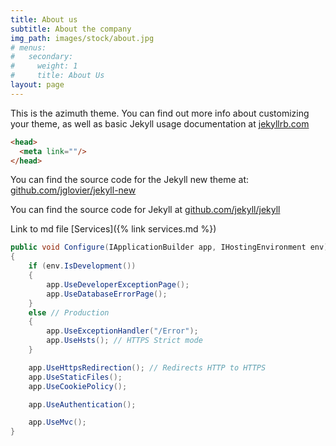 ```yaml
---
title: About us
subtitle: About the company
img_path: images/stock/about.jpg
# menus:
#   secondary:
#     weight: 1
#     title: About Us
layout: page
---
```

This is the azimuth theme. You can find out more info about customizing your theme, as well as basic Jekyll usage documentation at [jekyllrb.com](https://jekyllrb.com)



```html
<head>
  <meta link=""/>
</head>
```

You can find the source code for the Jekyll new theme at: [github.com/jglovier/jekyll-new](https://github.com/jglovier/jekyll-new)

You can find the source code for Jekyll at [github.com/jekyll/jekyll](https://github.com/jekyll/jekyll)

Link to md file [Services]({% link services.md %})

```c#
public void Configure(IApplicationBuilder app, IHostingEnvironment env)
{
	if (env.IsDevelopment())
	{
		app.UseDeveloperExceptionPage();
		app.UseDatabaseErrorPage();
	}
	else // Production
	{
		app.UseExceptionHandler("/Error");
		app.UseHsts(); // HTTPS Strict mode
	}

	app.UseHttpsRedirection(); // Redirects HTTP to HTTPS
	app.UseStaticFiles();
	app.UseCookiePolicy();

	app.UseAuthentication();

	app.UseMvc();
}
```